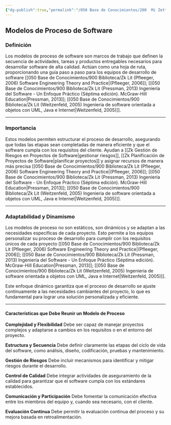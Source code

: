 ```yaml
---
{"dg-publish":true,"permalink":"/050 Base de Conocimientos/200  Mi Zettelkasten/100 Docencia/IS1/2025/Clase 04 El Proceso de Desarrollo del Software/Zk Modelos de Proceso de Software/","tags":["digitalGarden","modeloDeProceso"]}
---
```


## Modelos de Proceso de Software

### Definición
Los modelos de proceso de software son marcos de trabajo que definen la secuencia de actividades, tareas y productos entregables necesarios para desarrollar software de alta calidad. Actúan como una hoja de ruta, proporcionando una guía paso a paso para los equipos de desarrollo de software [[050 Base de Conocimientos/900 Biblioteca/Zk Lit (Pfleeger, 2006) Software Engineering Theory and Practice\|(Pfleeger, 2006]]; [[050 Base de Conocimientos/900 Biblioteca/Zk Lit (Pressman, 2013) Ingeniería del Software - Un Enfoque Práctico (Séptima edición). McGraw-Hill Education\|Pressman, 2013]]; [[050 Base de Conocimientos/900 Biblioteca/Zk Lit (Weitzenfeld, 2005) Ingenieria de software orientada a objetos con UML, Java e Internet\|Weitzenfeld, 2005)]]. 

----
### Importancia
Estos modelos permiten estructurar el proceso de desarrollo, asegurando que todas las etapas sean completadas de manera eficiente y que el software cumpla con los requisitos del cliente. Ayudan a [[Zk Gestión de Riesgos en Proyectos de Software\|gestionar riesgos]], [[Zk Planificación de Proyectos de Software\|planificar proyectos]] y asignar recursos de manera más precisa [[050 Base de Conocimientos/900 Biblioteca/Zk Lit (Pfleeger, 2006) Software Engineering Theory and Practice\|(Pfleeger, 2006]]; [[050 Base de Conocimientos/900 Biblioteca/Zk Lit (Pressman, 2013) Ingeniería del Software - Un Enfoque Práctico (Séptima edición). McGraw-Hill Education\|Pressman, 2013]]; [[050 Base de Conocimientos/900 Biblioteca/Zk Lit (Weitzenfeld, 2005) Ingenieria de software orientada a objetos con UML, Java e Internet\|Weitzenfeld, 2005)]]. 

----
### Adaptabilidad y Dinamismo
Los modelos de proceso no son estáticos, son dinámicos y se adaptan a las necesidades específicas de cada proyecto. Esto permite a los equipos personalizar su proceso de desarrollo para cumplir con los requisitos únicos de cada proyecto [[050 Base de Conocimientos/900 Biblioteca/Zk Lit (Pfleeger, 2006) Software Engineering Theory and Practice\|(Pfleeger, 2006]]; [[050 Base de Conocimientos/900 Biblioteca/Zk Lit (Pressman, 2013) Ingeniería del Software - Un Enfoque Práctico (Séptima edición). McGraw-Hill Education\|Pressman, 2013]]; [[050 Base de Conocimientos/900 Biblioteca/Zk Lit (Weitzenfeld, 2005) Ingenieria de software orientada a objetos con UML, Java e Internet\|Weitzenfeld, 2005)]]. 

Este enfoque dinámico garantiza que el proceso de desarrollo se ajuste continuamente a las necesidades cambiantes del proyecto, lo que es fundamental para lograr una solución personalizada y eficiente.

----
#### Características que Debe Reunir un Modelo de Proceso

**Complejidad y Flexibilidad**
Debe ser capaz de manejar proyectos complejos y adaptarse a cambios en los requisitos o en el entorno del proyecto.

**Estructura y Secuencia**
Debe definir claramente las etapas del ciclo de vida del software, como análisis, diseño, codificación, pruebas y mantenimiento.

**Gestión de Riesgos**
Debe incluir mecanismos para identificar y mitigar riesgos durante el desarrollo.

**Control de Calidad**
Debe integrar actividades de aseguramiento de la calidad para garantizar que el software cumpla con los estándares establecidos.

**Comunicación y Participación**
Debe fomentar la comunicación efectiva entre los miembros del equipo y, cuando sea necesario, con el cliente.

**Evaluación Continua**
Debe permitir la evaluación continua del proceso y su mejora basada en retroalimentación.